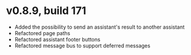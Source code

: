 # v0.8.9, build 171
- Added the possibility to send an assistant's result to another assistant
- Refactored page paths
- Refactored assistant footer buttons
- Refactored message bus to support deferred messages